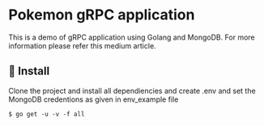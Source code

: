 # Pokemon gRPC application

This is a demo of gRPC application using Golang and MongoDB. For more information please refer this medium article.

## 🚀 Install

Clone the project and install all dependiencies and create .env and set the MongoDB credentions as given in env_example file

```
$ go get -u -v -f all
```
